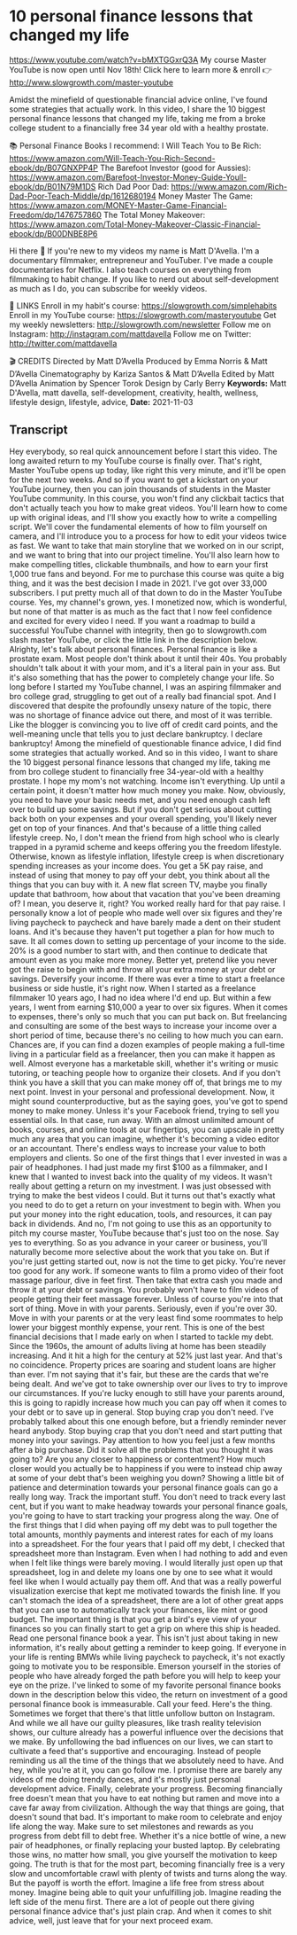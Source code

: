 # 10 personal finance lessons that changed my life
https://www.youtube.com/watch?v=bMXTGGxrQ3A
My course Master YouTube is now open until Nov 18th! Click here to learn more & enroll 👉 http://www.slowgrowth.com/master-youtube

Amidst the minefield of questionable financial advice online, I've found some strategies that actually work. In this video, I share the 10 biggest personal finance lessons that changed my life, taking me from a broke college student to a financially free 34 year old with a healthy prostate.

📚 Personal Finance Books I recommend:
I Will Teach You to Be Rich:  https://www.amazon.com/Will-Teach-You-Rich-Second-ebook/dp/B07GNXPP4P
The Barefoot Investor (good for Aussies):  https://www.amazon.com/Barefoot-Investor-Money-Guide-Youll-ebook/dp/B01N79M1DS
Rich Dad Poor Dad:  https://www.amazon.com/Rich-Dad-Poor-Teach-Middle/dp/1612680194
Money Master The Game:  https://www.amazon.com/MONEY-Master-Game-Financial-Freedom/dp/1476757860
The Total Money Makeover:  https://www.amazon.com/Total-Money-Makeover-Classic-Financial-ebook/dp/B00DNBE8P6

Hi there 👋 If you're new to my videos my name is Matt D'Avella. I'm a documentary filmmaker, entrepreneur and YouTuber. I've made a couple documentaries for Netflix. I also teach courses on everything from filmmaking to habit change. If you like to nerd out about self-development as much as I do, you can subscribe for weekly videos.

🔗 LINKS
Enroll in my habit's course:  https://slowgrowth.com/simplehabits
Enroll in my YouTube course:  https://slowgrowth.com/masteryoutube
Get my weekly newsletters:  http://slowgrowth.com/newsletter
Follow me on Instagram:  http://instagram.com/mattdavella
Follow me on Twitter:  http://twitter.com/mattdavella

🎬 CREDITS
Directed by Matt D’Avella
Produced by Emma Norris & Matt D’Avella
Cinematography by Kariza Santos & Matt D’Avella
Edited by Matt D’Avella
Animation by Spencer Torok
Design by Carly Berry
**Keywords:** Matt D'Avella, matt davella, self-development, creativity, health, wellness, lifestyle design, lifestyle, advice, 
**Date:** 2021-11-03

## Transcript
 Hey everybody, so real quick announcement before I start this video. The long awaited return to my YouTube course is finally over. That's right, Master YouTube opens up today, like right this very minute, and it'll be open for the next two weeks. And so if you want to get a kickstart on your YouTube journey, then you can join thousands of students in the Master YouTube community. In this course, you won't find any clickbait tactics that don't actually teach you how to make great videos. You'll learn how to come up with original ideas, and I'll show you exactly how to write a compelling script. We'll cover the fundamental elements of how to film yourself on camera, and I'll introduce you to a process for how to edit your videos twice as fast. We want to take that main storyline that we worked on in our script, and we want to bring that into our project timeline. You'll also learn how to make compelling titles, clickable thumbnails, and how to earn your first 1,000 true fans and beyond. For me to purchase this course was quite a big thing, and it was the best decision I made in 2021. I've got over 33,000 subscribers. I put pretty much all of that down to do in the Master YouTube course. Yes, my channel's grown, yes. I monetized now, which is wonderful, but none of that matter is as much as the fact that I now feel confidence and excited for every video I need. If you want a roadmap to build a successful YouTube channel with integrity, then go to slowgrowth.com slash master YouTube, or click the little link in the description below. Alrighty, let's talk about personal finances. Personal finance is like a prostate exam. Most people don't think about it until their 40s. You probably shouldn't talk about it with your mom, and it's a literal pain in your ass. But it's also something that has the power to completely change your life. So long before I started my YouTube channel, I was an aspiring filmmaker and bro college grad, struggling to get out of a really bad financial spot. And I discovered that despite the profoundly unsexy nature of the topic, there was no shortage of finance advice out there, and most of it was terrible. Like the blogger is convincing you to live off of credit card points, and the well-meaning uncle that tells you to just declare bankruptcy. I declare bankruptcy! Among the minefield of questionable finance advice, I did find some strategies that actually worked. And so in this video, I want to share the 10 biggest personal finance lessons that changed my life, taking me from bro college student to financially free 34-year-old with a healthy prostate. I hope my mom's not watching. Income isn't everything. Up until a certain point, it doesn't matter how much money you make. Now, obviously, you need to have your basic needs met, and you need enough cash left over to build up some savings. But if you don't get serious about cutting back both on your expenses and your overall spending, you'll likely never get on top of your finances. And that's because of a little thing called lifestyle creep. No, I don't mean the friend from high school who is clearly trapped in a pyramid scheme and keeps offering you the freedom lifestyle. Otherwise, known as lifestyle inflation, lifestyle creep is when discretionary spending increases as your income does. You get a 5K pay raise, and instead of using that money to pay off your debt, you think about all the things that you can buy with it. A new flat screen TV, maybe you finally update that bathroom, how about that vacation that you've been dreaming of? I mean, you deserve it, right? You worked really hard for that pay raise. I personally know a lot of people who made well over six figures and they're living paycheck to paycheck and have barely made a dent on their student loans. And it's because they haven't put together a plan for how much to save. It all comes down to setting up percentage of your income to the side. 20% is a good number to start with, and then continue to dedicate that amount even as you make more money. Better yet, pretend like you never got the raise to begin with and throw all your extra money at your debt or savings. Deversify your income. If there was ever a time to start a freelance business or side hustle, it's right now. When I started as a freelance filmmaker 10 years ago, I had no idea where I'd end up. But within a few years, I went from earning $10,000 a year to over six figures. When it comes to expenses, there's only so much that you can put back on. But freelancing and consulting are some of the best ways to increase your income over a short period of time, because there's no ceiling to how much you can earn. Chances are, if you can find a dozen examples of people making a full-time living in a particular field as a freelancer, then you can make it happen as well. Almost everyone has a marketable skill, whether it's writing or music tutoring, or teaching people how to organize their closets. And if you don't think you have a skill that you can make money off of, that brings me to my next point. Invest in your personal and professional development. Now, it might sound counterproductive, but as the saying goes, you've got to spend money to make money. Unless it's your Facebook friend, trying to sell you essential oils. In that case, run away. With an almost unlimited amount of books, courses, and online tools at our fingertips, you can upscale in pretty much any area that you can imagine, whether it's becoming a video editor or an accountant. There's endless ways to increase your value to both employers and clients. So one of the first things that I ever invested in was a pair of headphones. I had just made my first $100 as a filmmaker, and I knew that I wanted to invest back into the quality of my videos. It wasn't really about getting a return on my investment. I was just obsessed with trying to make the best videos I could. But it turns out that's exactly what you need to do to get a return on your investment to begin with. When you put your money into the right education, tools, and resources, it can pay back in dividends. And no, I'm not going to use this as an opportunity to pitch my course master, YouTube because that's just too on the nose. Say yes to everything. So as you advance in your career or business, you'll naturally become more selective about the work that you take on. But if you're just getting started out, now is not the time to get picky. You're never too good for any work. If someone wants to film a promo video of their foot massage parlour, dive in feet first. Then take that extra cash you made and throw it at your debt or savings. You probably won't have to film videos of people getting their feet massage forever. Unless of course you're into that sort of thing. Move in with your parents. Seriously, even if you're over 30. Move in with your parents or at the very least find some roommates to help lower your biggest monthly expense, your rent. This is one of the best financial decisions that I made early on when I started to tackle my debt. Since the 1960s, the amount of adults living at home has been steadily increasing. And it hit a high for the century at 52% just last year. And that's no coincidence. Property prices are soaring and student loans are higher than ever. I'm not saying that it's fair, but these are the cards that we're being dealt. And we've got to take ownership over our lives to try to improve our circumstances. If you're lucky enough to still have your parents around, this is going to rapidly increase how much you can pay off when it comes to your debt or to save up in general. Stop buying crap you don't need. I've probably talked about this one enough before, but a friendly reminder never heard anybody. Stop buying crap that you don't need and start putting that money into your savings. Pay attention to how you feel just a few months after a big purchase. Did it solve all the problems that you thought it was going to? Are you any closer to happiness or contentment? How much closer would you actually be to happiness if you were to instead chip away at some of your debt that's been weighing you down? Showing a little bit of patience and determination towards your personal finance goals can go a really long way. Track the important stuff. You don't need to track every last cent, but if you want to make headway towards your personal finance goals, you're going to have to start tracking your progress along the way. One of the first things that I did when paying off my debt was to pull together the total amounts, monthly payments and interest rates for each of my loans into a spreadsheet. For the four years that I paid off my debt, I checked that spreadsheet more than Instagram. Even when I had nothing to add and even when I felt like things were barely moving. I would literally just open up that spreadsheet, log in and delete my loans one by one to see what it would feel like when I would actually pay them off. And that was a really powerful visualization exercise that kept me motivated towards the finish line. If you can't stomach the idea of a spreadsheet, there are a lot of other great apps that you can use to automatically track your finances, like mint or good budget. The important thing is that you get a bird's eye view of your finances so you can finally start to get a grip on where this ship is headed. Read one personal finance book a year. This isn't just about taking in new information, it's really about getting a reminder to keep going. If everyone in your life is renting BMWs while living paycheck to paycheck, it's not exactly going to motivate you to be responsible. Emerson yourself in the stories of people who have already forged the path before you will help to keep your eye on the prize. I've linked to some of my favorite personal finance books down in the description below this video, the return on investment of a good personal finance book is immeasurable. Call your feed. Here's the thing. Sometimes we forget that there's that little unfollow button on Instagram. And while we all have our guilty pleasures, like trash reality television shows, our culture already has a powerful influence over the decisions that we make. By unfollowing the bad influences on our lives, we can start to cultivate a feed that's supportive and encouraging. Instead of people reminding us all the time of the things that we absolutely need to have. And hey, while you're at it, you can go follow me. I promise there are barely any videos of me doing trendy dances, and it's mostly just personal development advice. Finally, celebrate your progress. Becoming financially free doesn't mean that you have to eat nothing but ramen and move into a cave far away from civilization. Although the way that things are going, that doesn't sound that bad. It's important to make room to celebrate and enjoy life along the way. Make sure to set milestones and rewards as you progress from debt fill to debt free. Whether it's a nice bottle of wine, a new pair of headphones, or finally replacing your busted laptop. By celebrating those wins, no matter how small, you give yourself the motivation to keep going. The truth is that for the most part, becoming financially free is a very slow and uncomfortable crawl with plenty of twists and turns along the way. But the payoff is worth the effort. Imagine a life free from stress about money. Imagine being able to quit your unfulfilling job. Imagine reading the left side of the menu first. There are a lot of people out there giving personal finance advice that's just plain crap. And when it comes to shit advice, well, just leave that for your next proceed exam.
